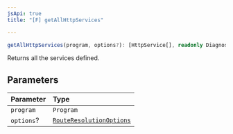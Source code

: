 ```yaml
---
jsApi: true
title: "[F] getAllHttpServices"

---
```

```ts
getAllHttpServices(program, options?): [HttpService[], readonly Diagnostic[]]
```

Returns all the services defined.

## Parameters

| Parameter | Type |
| :------ | :------ |
| `program` | `Program` |
| `options`? | [`RouteResolutionOptions`](../interfaces/RouteResolutionOptions.md) |
